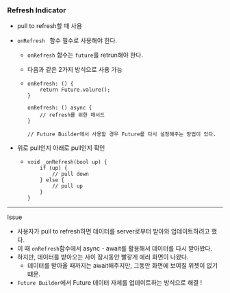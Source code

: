 ### Refresh Indicator

* pull to refresh할 때 사용

* ```onRefresh ``` 함수 필수로 사용해야 한다.

  * ```onRefresh``` 함수는 ```future```를 retrun해야 한다.

    

  * 다음과 같은 2가지 방식으로 사용 가능

  * ```
    onRefresh: () {
    	return Future.valure();
    }
    
    onRefresh: () async {
    	// refresh를 위한 매서드
    }
    
    // Future Builder에서 사용할 경우 Future를 다시 설정해주는 방법이 있다.
    ```

* 위로 pull인지 아래로 pull인지 확인

  * ```
    void _onRefresh(bool up) {
    	if (up) {
    		// pull down
    	} else {
    		// pull up
    	}
    }
    ```



---

Issue

* 사용자가 pull to refresh하면 데이터를 server로부터 받아와 업데이트하려고 했다.
* 이 때 ```onRefresh```함수에서  async - await를 활용해서 데이터를 다시 받아왔다.
* 하지만, 데이터를 받아오는 사이 잠시동안 빨갛게 에러 화면이 나왔다.
  * 데이터를 받아올 때까지는 await해주지만, 그동안 화면에 보여질 위젯이 없기 떄문.
* ```Future Builder```에서 Future 데이터 자체를 업데이트하는 방식으로 해결 !